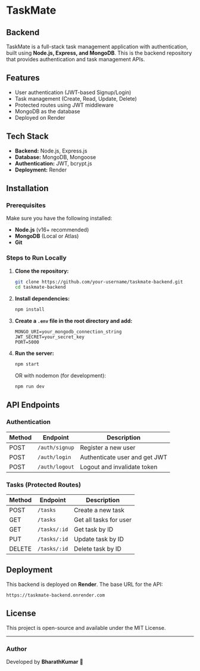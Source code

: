 # TaskMate

## Backend

TaskMate is a full-stack task management application with authentication, built using **Node.js, Express, and MongoDB**. This is the backend repository that provides authentication and task management APIs.

## Features

- User authentication (JWT-based Signup/Login)
- Task management (Create, Read, Update, Delete)
- Protected routes using JWT middleware
- MongoDB as the database
- Deployed on Render

## Tech Stack

- **Backend:** Node.js, Express.js
- **Database:** MongoDB, Mongoose
- **Authentication:** JWT, bcrypt.js
- **Deployment:** Render

## Installation

### Prerequisites

Make sure you have the following installed:

- **Node.js** (v16+ recommended)
- **MongoDB** (Local or Atlas)
- **Git**

### Steps to Run Locally

1. **Clone the repository:**

   ```sh
   git clone https://github.com/your-username/taskmate-backend.git
   cd taskmate-backend
   ```

2. **Install dependencies:**

   ```sh
   npm install
   ```

3. **Create a `.env` file in the root directory and add:**

   ```env
   MONGO_URI=your_mongodb_connection_string
   JWT_SECRET=your_secret_key
   PORT=5000
   ```

4. **Run the server:**
   ```sh
   npm start
   ```
   OR with nodemon (for development):
   ```sh
   npm run dev
   ```

## API Endpoints

### Authentication

| Method | Endpoint       | Description                   |
| ------ | -------------- | ----------------------------- |
| POST   | `/auth/signup` | Register a new user           |
| POST   | `/auth/login`  | Authenticate user and get JWT |
| POST   | `/auth/logout` | Logout and invalidate token   |

### Tasks (Protected Routes)

| Method | Endpoint     | Description            |
| ------ | ------------ | ---------------------- |
| POST   | `/tasks`     | Create a new task      |
| GET    | `/tasks`     | Get all tasks for user |
| GET    | `/tasks/:id` | Get task by ID         |
| PUT    | `/tasks/:id` | Update task by ID      |
| DELETE | `/tasks/:id` | Delete task by ID      |

## Deployment

This backend is deployed on **Render**. The base URL for the API:

```
https://taskmate-backend.onrender.com
```

## License

This project is open-source and available under the MIT License.

---

### Author

Developed by **BharathKumar** 🚀
